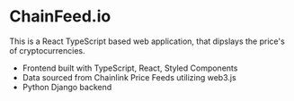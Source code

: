# ChainFeed.io
This is a React TypeScript based web application, that dipslays the price's of cryptocurrencies.

* Frontend built with TypeScript, React, Styled Components
* Data sourced from Chainlink Price Feeds utilizing web3.js
* Python Django backend
